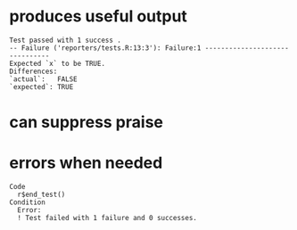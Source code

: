# produces useful output

    Test passed with 1 success .
    -- Failure ('reporters/tests.R:13:3'): Failure:1 -------------------------------
    Expected `x` to be TRUE.
    Differences:
    `actual`:   FALSE
    `expected`: TRUE 
    
    

# can suppress praise

    

# errors when needed

    Code
      r$end_test()
    Condition
      Error:
      ! Test failed with 1 failure and 0 successes.

